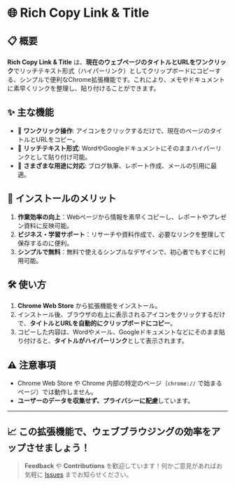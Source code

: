 # 🌐 Rich Copy Link & Title

## 📋 概要
**Rich Copy Link & Title** は、**現在のウェブページのタイトルとURLをワンクリック**でリッチテキスト形式（ハイパーリンク）としてクリップボードにコピーする、シンプルで便利なChrome拡張機能です。これにより、メモやドキュメントに素早くリンクを整理し、貼り付けることができます。

## ✨ 主な機能
- 🔹 **ワンクリック操作**: アイコンをクリックするだけで、現在のページのタイトルとURLをコピー。
- 🔹 **リッチテキスト形式**: WordやGoogleドキュメントにそのままハイパーリンクとして貼り付け可能。
- 🔹 **さまざまな用途に対応**: ブログ執筆、レポート作成、メールの引用に最適。

## 🚀 インストールのメリット
1. **作業効率の向上**：Webページから情報を素早くコピーし、レポートやプレゼン資料に反映可能。
2. **ビジネス・学習サポート**：リサーチや資料作成で、必要なリンクを整理して保存するのに便利。
3. **シンプルで無料**：無料で使えるシンプルなデザインで、初心者でもすぐに利用可能。

## 🛠️ 使い方
1. **Chrome Web Store** から拡張機能をインストール。
2. インストール後、ブラウザの右上に表示されるアイコンをクリックするだけで、**タイトルとURLを自動的にクリップボードにコピー**。
3. コピーした内容は、Wordやメール、Googleドキュメントなどにそのまま貼り付けると、**タイトルがハイパーリンク**として表示されます。

## ⚠️ 注意事項
- Chrome Web Store や Chrome 内部の特定のページ（`chrome://` で始まるページ）では動作しません。
- **ユーザーのデータを収集せず、プライバシーに配慮**しています。

---

## 📈 この拡張機能で、ウェブブラウジングの効率をアップさせましょう！

> **Feedback** や **Contributions** を歓迎しています！何かご意見があればお気軽に [Issues](https://github.com/koji9412/rich-copy-link-title/issues) までお知らせください。
